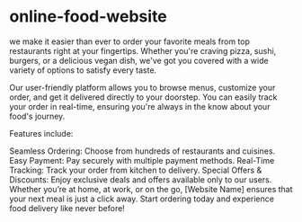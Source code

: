 # online-food-website
 we make it easier than ever to order your favorite meals from top restaurants right at your fingertips. Whether you're craving pizza, sushi, burgers, or a delicious vegan dish, we've got you covered with a wide variety of options to satisfy every taste.

Our user-friendly platform allows you to browse menus, customize your order, and get it delivered directly to your doorstep. You can easily track your order in real-time, ensuring you're always in the know about your food's journey.

Features include:

Seamless Ordering: Choose from hundreds of restaurants and cuisines.
Easy Payment: Pay securely with multiple payment methods.
Real-Time Tracking: Track your order from kitchen to delivery.
Special Offers & Discounts: Enjoy exclusive deals and offers available only to our users.
Whether you’re at home, at work, or on the go, [Website Name] ensures that your next meal is just a click away. Start ordering today and experience food delivery like never before!

